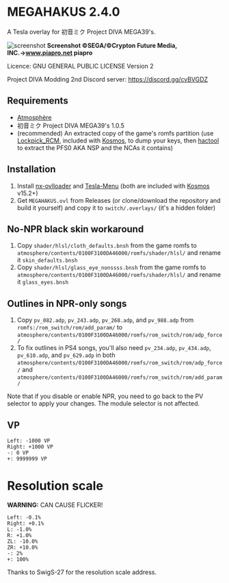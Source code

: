 # MEGAHAKUS 2.4.0
A Tesla overlay for 初音ミク Project DIVA MEGA39's.

![screenshot](https://github.com/kjhmagic/MEGAHAKUS/raw/master/preview.PNG)
__Screenshot ©SEGA/©Crypton Future Media, INC.→www.piapro.net piapro__

Licence: GNU GENERAL PUBLIC LICENSE Version 2

Project DIVA Modding 2nd Discord server: https://discord.gg/cvBVGDZ

## Requirements
- [Atmosphère](https://github.com/Atmosphere-NX/Atmosphere)
- 初音ミク Project DIVA MEGA39's 1.0.5
- (recommended) An extracted copy of the game's romfs partition (use [Lockpick_RCM](https://github.com/shchmue/Lockpick_RCM), included with [Kosmos](https://github.com/AtlasNX/Kosmos), to dump your keys, then [hactool](https://github.com/SciresM/hactool) to extract the PFS0 AKA NSP and the NCAs it contains)

## Installation
1) Install [nx-ovlloader](https://github.com/WerWolv/nx-ovlloader) and [Tesla-Menu](https://github.com/WerWolv/Tesla-Menu) (both are included with [Kosmos](https://github.com/AtlasNX/Kosmos) v15.2+)
2) Get ``MEGAHAKUS.ovl`` from Releases (or clone/download the repository and build it yourself) and copy it to ``switch/.overlays/`` (it's a hidden folder)

## No-NPR black skin workaround
1) Copy ``shader/hlsl/cloth_defaults.bnsh`` from the game romfs to ``atmosphere/contents/0100F3100DA46000/romfs/shader/hlsl/`` and rename it ``skin_defaults.bnsh``
2) Copy ``shader/hlsl/glass_eye_nonssss.bnsh`` from the game romfs to ``atmosphere/contents/0100F3100DA46000/romfs/shader/hlsl/`` and rename it ``glass_eyes.bnsh``

## Outlines in NPR-only songs
1) Copy ``pv_082.adp``, ``pv_243.adp``, ``pv_268.adp``, and ``pv_988.adp`` from ``romfs:/rom_switch/rom/add_param/`` to ``atmosphere/contents/0100F3100DA46000/romfs/rom_switch/rom/adp_force/``
2) To fix outlines in PS4 songs, you'll also need ``pv_234.adp``, ``pv_434.adp``, ``pv_610.adp``, and ``pv_629.adp`` in both ``atmosphere/contents/0100F3100DA46000/romfs/rom_switch/rom/adp_force/`` and ``atmosphere/contents/0100F3100DA46000/romfs/rom_switch/rom/add_param/``

Note that if you disable or enable NPR, you need to go back to the PV selector to apply your changes. The module selector is not affected.

## VP
```
Left: -1000 VP
Right: +1000 VP
-: 0 VP
+: 9999999 VP
```

# Resolution scale
**WARNING:** CAN CAUSE FLICKER!
```
Left: -0.1%
Right: +0.1%
L: -1.0%
R: +1.0%
ZL: -10.0%
ZR: +10.0%
-: 2%
+: 100%
```
Thanks to SwigS-27 for the resolution scale address.
